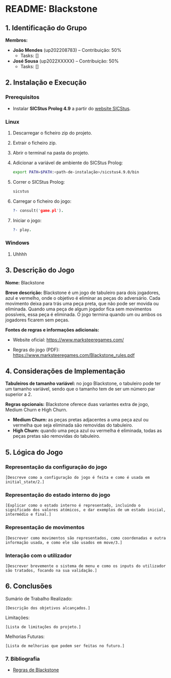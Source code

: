 # README: Blackstone

## 1. Identificação do Grupo

**Membros:**  
- **João Mendes** (up202208783) – Contribuição: 50%  
  - Tasks: []  
- **José Sousa** (up2022XXXXX) – Contribuição: 50%  
  - Tasks: [] 


## 2. Instalação e Execução

### Prerequisitos

- Instalar **SICStus Prolog 4.9** a partir do [website SICStus](https://sicstus.sics.se/).

### Linux

1. Descarregar o ficheiro zip do projeto.

2. Extrair o ficheiro zip.

3. Abrir o terminal na pasta do projeto.

4. Adicionar a variável de ambiente do SICStus Prolog:
    ```bash
    export PATH=$PATH:<path-de-instalação>/sicstus4.9.0/bin
    ```

5. Correr o SICStus Prolog:
    ```bash
    sicstus
    ```

6. Carregar o ficheiro do jogo:
    ```prolog
    ?- consult('game.pl').
    ```

7. Iniciar o jogo:
    ```prolog
    ?- play.
    ```

### Windows

1. Uhhhh


## 3. Descrição do Jogo

**Nome:** Blackstone

**Breve descrição:** Blackstone é um jogo de tabuleiro para dois jogadores, azul e vermelho, onde o objetivo é eliminar as peças do adversário. Cada movimento deixa para trás uma peça preta, que não pode ser movida ou eliminada. Quando uma peça de algum jogador fica sem movimentos possíveis, essa peça é eliminada. O jogo termina quando um ou ambos os jogadores ficarem sem peças.

**Fontes de regras e informações adicionais:**

- Website oficial: https://www.marksteeregames.com/

- Regras do jogo (PDF): https://www.marksteeregames.com/Blackstone_rules.pdf

## 4. Considerações de Implementação

**Tabuleiros de tamanho variável:** no jogo Blackstone, o tabuleiro pode ter um tamanho variável, sendo que o tamanho tem de ser um número par superior a 2.

**Regras opcionais:** Blackstone oferece duas variantes extra de jogo, Medium Churn e High Churn.
- **Medium Churn:** as peças pretas adjacentes a uma peça azul ou vermelha que seja eliminada são removidas do tabuleiro.
- **High Churn:** quando uma peça azul ou vermelha é eliminada, todas as peças pretas são removidas do tabuleiro.


## 5. Lógica do Jogo
### Representação da configuração do jogo

    [Descreve como a configuração do jogo é feita e como é usada em initial_state/2.]

### Representação do estado interno do jogo

    [Explicar como o estado interno é representado, incluindo o significado dos valores atómicos, e dar exemplos de um estado inicial, intermédio e final.]

### Representação de movimentos

    [Descrever como movimentos são representados, como coordenadas e outra informação usada, e como ele são usados em move/3.]

### Interação com o utilizador

    [Descrever brevemente o sistema de menu e como os inputs do utilizador são tratados, focando na sua validação.]

## 6. Conclusões

Sumário de Trabalho Realizado:

    [Descrição dos objetivos alcançados.]

Limitações:

    [Lista de limitações do projeto.]

Melhorias Futuras:

    [Lista de melhorias que podem ser feitas no futuro.]

### 7. Bibliografia

- [Regras de Blackstone](https://www.marksteeregames.com/Blackstone_rules.pdf)